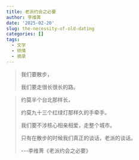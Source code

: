 ```yaml
---
title: 老派约会之必要
author: 李维菁
date: '2025-02-20'
slug: the-necessity-of-old-dating
categories: []
tags:
  - 文学
  - 矫情
  - 摘录
---
```


> 我们要散步，
>
> 我们要走很长很长的路。
<!--more-->
> 约莫半个台北那样长，
>
> 约莫九十三个红绿灯那样久的手牵手。
>
>
> 我们要不涉核心相亲相爱，走整个城市。
>
> 只有在散步的时候我们真正的谈话，老派的谈话。
>
> ---李维菁《老派约会之必要》